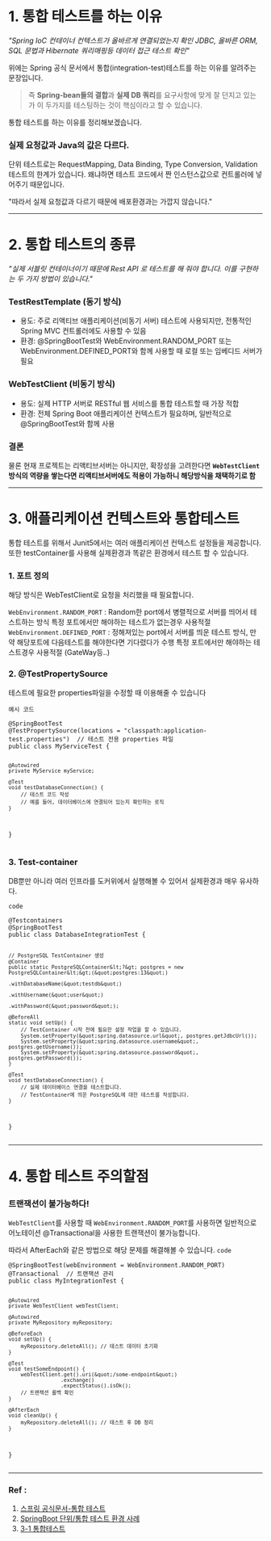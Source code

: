 <h1 id="1-통합-테스트를-하는-이유">1. 통합 테스트를 하는 이유</h1>
<p><em>&quot;Spring IoC 컨테이너 컨텍스트가 올바르게 연결되었는지 확인 JDBC, 올바른 ORM, SQL 문법과 Hibernate 쿼리매핑등 데이터 접근 테스트 확인&quot;</em></p>
<p>위에는 Spring 공식 문서에서 통합(integration-test)테스트를 하는 이유를 알려주는 문장입니다.</p>
<blockquote>
<p>즉 <strong>Spring-bean들의 결합</strong>과 <strong>실제 DB 쿼리</strong>를 요구사항에 맞게 잘 던지고 있는가 이 두가지를 테스팅하는 것이 핵심이라고 할 수 있습니다.</p>
</blockquote>
<p>통합 테스트를 하는 이유를 정리해보겠습니다.</p>
<h3 id="실제-요청값과-java의-값은-다르다">실제 요청값과 Java의 값은 다르다.</h3>
<p>단위 테스트로는 RequestMapping, Data Binding, Type Conversion, Validation 테스트의 한계가 있습니다. 왜냐하면 테스트 코드에서 짠 인스턴스값으로 컨트롤러에 넣어주기 때문입니다. </p>
<p>&quot;따라서 실제 요청값과 다르기 때문에 배포환경과는 가깝지 않습니다.&quot;</p>
<hr />
<h1 id="2-통합-테스트의-종류">2. 통합 테스트의 종류</h1>
<p><em>&quot;실제 서블릿 컨테이너이기 때문에 Rest API 로 테스트를 해 줘야 합니다. 이를 구현하는 두 가지 방법이 있습니다.&quot;</em></p>
<h3 id="testresttemplate-동기-방식">TestRestTemplate (동기 방식)</h3>
<ul>
<li>용도: 주로 리액티브 애플리케이션(비동기 서버) 테스트에 사용되지만, 전통적인 Spring MVC 컨트롤러에도 사용할 수 있음</li>
<li>환경: @SpringBootTest와 WebEnvironment.RANDOM_PORT 또는 WebEnvironment.DEFINED_PORT와 함께 사용할 때 로컬 또는 임베디드 서버가 필요</li>
</ul>
<h3 id="webtestclient-비동기-방식">WebTestClient (비동기 방식)</h3>
<ul>
<li>용도: 실제 HTTP 서버로 RESTful 웹 서비스를 통합 테스트할 때 가장 적합</li>
<li>환경: 전체 Spring Boot 애플리케이션 컨텍스트가 필요하며, 일반적으로 @SpringBootTest와 함께 사용</li>
</ul>
<h3 id="결론">결론</h3>
<p>물론 현재 프로젝트는 리액티브서버는 아니지만, 확장성을 고려한다면 <strong><code>WebTestClient</code>방식의 역량을 쌓는다면 리액티브서버에도 적용이 가능하니 해당방식을 채택하기로 함</strong></p>
<hr />
<h1 id="3-애플리케이션-컨텍스트와-통합테스트">3. 애플리케이션 컨텍스트와 통합테스트</h1>
<p>통합 테스트를 위해서 Junit5에서는 여러 애플리케이션 컨텍스트 설정들을 제공합니다.
또한 testContainer를 사용해 실제환경과 똑같은 환경에서 테스트 할 수 있습니다.</p>
<h3 id="1-포트-정의">1. 포트 정의</h3>
<p>해당 방식은 WebTestClient로 요청을 처리했을 때 필요합니다.</p>
<p><code>WebEnvironment.RANDOM_PORT</code>
: Random한 port에서 병렬적으로 서버를 띄어서 테스트하는 방식 특정 포트에서만 해야하는 테스트가 없는경우 사용적절
<code>WebEnvironment.DEFINED_PORT</code>
: 정해져있는 port에서 서버를 띄운 테스트 방식, 만약 해당포트에 다음테스트를 해야한다면 기다렸다가 수행 
특정 포트에서만 해야하는 테스트경우 사용적절 (GateWay등..)</p>
<h3 id="2-testpropertysource">2. @TestPropertySource</h3>
<p>테스트에 필요한 properties파일을 수정할 때 이용해줄 수 있습니다</p>
<p><code>예시 코드</code></p>
<pre><code class="language-java">@SpringBootTest
@TestPropertySource(locations = &quot;classpath:application-test.properties&quot;)  // 테스트 전용 properties 파일
public class MyServiceTest {

    @Autowired
    private MyService myService;

    @Test
    void testDatabaseConnection() {
        // 테스트 코드 작성
        // 예를 들어, 데이터베이스에 연결되어 있는지 확인하는 로직
    }
}
</code></pre>
<h3 id="3-test-container">3. Test-container</h3>
<p>DB뿐만 아니라 여러 인프라를 도커위에서 실행해볼 수 있어서 실제환경과 매우 유사하다.</p>
<p><code>code</code></p>
<pre><code class="language-java">@Testcontainers
@SpringBootTest
public class DatabaseIntegrationTest {

    // PostgreSQL TestContainer 생성
    @Container
    public static PostgreSQLContainer&lt;?&gt; postgres = new PostgreSQLContainer&lt;&gt;(&quot;postgres:13&quot;)
                                                        .withDatabaseName(&quot;testdb&quot;)
                                                        .withUsername(&quot;user&quot;)
                                                        .withPassword(&quot;password&quot;);

    @BeforeAll
    static void setUp() {
        // TestContainer 시작 전에 필요한 설정 작업을 할 수 있습니다.
        System.setProperty(&quot;spring.datasource.url&quot;, postgres.getJdbcUrl());
        System.setProperty(&quot;spring.datasource.username&quot;, postgres.getUsername());
        System.setProperty(&quot;spring.datasource.password&quot;, postgres.getPassword());
    }

    @Test
    void testDatabaseConnection() {
        // 실제 데이터베이스 연결을 테스트합니다.
        // TestContainer에 띄운 PostgreSQL에 대한 테스트를 작성합니다.
    }
}</code></pre>
<hr />
<h1 id="4-통합-테스트-주의할점">4. 통합 테스트 주의할점</h1>
<h3 id="트랜잭션이-불가능하다">트랜잭션이 불가능하다!</h3>
<p><code>WebTestClient</code>를 사용할 때 <code>WebEnvironment.RANDOM_PORT</code>를 사용하면 일반적으로 어노테이션 @Transactional을 사용한 트랜잭션이 불가능합니다.</p>
<p>따라서 AfterEach와 같은 방법으로 해당 문제를 해결해볼 수 있습니다.
<code>code</code></p>
<pre><code class="language-java">@SpringBootTest(webEnvironment = WebEnvironment.RANDOM_PORT)
@Transactional  // 트랜잭션 관리
public class MyIntegrationTest {

    @Autowired
    private WebTestClient webTestClient;

    @Autowired
    private MyRepository myRepository;

    @BeforeEach
    void setUp() {
        myRepository.deleteAll(); // 테스트 데이터 초기화
    }

    @Test
    void testSomeEndpoint() {
        webTestClient.get().uri(&quot;/some-endpoint&quot;)
                     .exchange()
                     .expectStatus().isOk();
        // 트랜잭션 롤백 확인
    }

    @AfterEach
    void cleanUp() {
        myRepository.deleteAll(); // 테스트 후 DB 정리
    }
}</code></pre>
<hr />
<h3 id="ref-">Ref :</h3>
<ol>
<li><a href="https://docs.spring.io/spring-framework/reference/testing/integration.html">스프링 공식문서-통합 테스트</a></li>
<li><a href="https://devocean.sk.com/blog/techBoardDetail.do?ID=165676&amp;boardType=techBlog">SpringBoot 단위/통합 테스트 환경 사례</a></li>
<li><a href="https://barded.tistory.com/32">3-1 통합테스트</a></li>
</ol>
